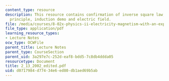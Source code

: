 ```yaml
---
content_type: resource
description: This resource contains confirmation of inverse square law, superposition
  principle, induction demo and electric field.
file: /media/courses/8-02x-physics-ii-electricity-magnetism-with-an-experimental-focus-spring-2005/d0717984d77434e6ed80db1aed69b5ab_2_13_2002_edited.pdf
file_type: application/pdf
learning_resource_types:
- Lecture Notes
ocw_type: OCWFile
parent_title: Lecture Notes
parent_type: CourseSection
parent_uid: 3a297e7c-252d-eaf8-bdd5-7c8db4ddda05
resourcetype: Document
title: 2_13_2002_edited.pdf
uid: d0717984-d774-34e6-ed80-db1aed69b5ab
---
```

